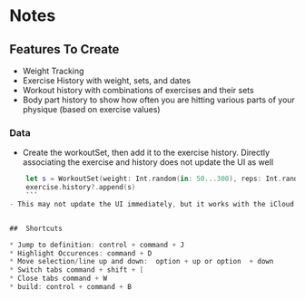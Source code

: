 #  Notes
## Features To Create

* Weight Tracking
* Exercise History with weight, sets, and dates
* Workout history with combinations of exercises and their sets
* Body part history to show how often you are hitting various parts of your physique (based on exercise values)


### Data
- Create the workoutSet, then add it to the exercise history. Directly associating the exercise and history does not update the UI as well 
```swift
    let s = WorkoutSet(weight: Int.random(in: 50...300), reps: Int.random(in: 1...30), timestamp: randomTimestamp)
    exercise.history?.append(s)
    ```
- This may not update the UI immediately, but it works with the iCloud data better. To update the UI query on the workoutSets rather than the exercises when displaying them. [Reference](https://www.youtube.com/watch?v=un45CkTY5fM)


##  Shortcuts

* Jump to definition: control + command + J
* Highlight Occurences: command + D
* Move selection/line up and down:  option + up or option  + down
* Switch tabs command + shift + [
* Close tabs command + W
* build: control + command + B

